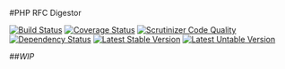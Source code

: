 #PHP RFC Digestor

[![Build Status](https://travis-ci.org/Vendor/Lib.png?branch=master)](https://travis-ci.org/Vendor/Lib)
[![Coverage Status](https://coveralls.io/repos/Vendor/Lib/badge.png)](https://coveralls.io/r/WeareJH/Flexitime)
[![Scrutinizer Code Quality](https://scrutinizer-ci.com/g/Vendor/Lib/badges/quality-score.png)](https://scrutinizer-ci.com/g/Vendor/Lib/)
[![Dependency Status](https://www.versioneye.com/user/projects/hash/badge.png)](https://www.versioneye.com/user/projects/hash)
[![Latest Stable Version](https://poser.pugx.org/vendor/lib/version.png)](https://packagist.org/packages/aydin-hassan/magento-core-mapper)
[![Latest Untable Version](https://poser.pugx.org/vendor/lib/v/unstable.png)](https://packagist.org/packages/aydin-hassan/magento-core-mapper)

##*WIP*
